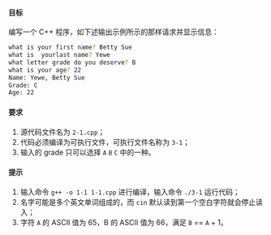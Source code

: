 #### 目标

编写一个 C++ 程序，如下述输出示例所示的那样请求并显示信息：

```bash
what is your first name? Betty Sue
what is  yourlast name? Yewe
what letter grade do you deserve? B
what is your age? 22
Name: Yewe, Betty Sue
Grade: C
Age: 22
```

#### 要求

1. 源代码文件名为 `2-1.cpp`；
2. 代码必须编译为可执行文件，可执行文件名称为 `3-1`；
3. 输入的 grade 只可以选择 `A` `B` `C` 中的一种。

#### 提示

1. 输入命令 `g++ -o 1-1 1-1.cpp` 进行编译，输入命令 `./3-1` 运行代码；
2. 名字可能是多个英文单词组成的，而 `cin` 默认读到第一个空白字符就会停止读入；
3. 字符 `A` 的 ASCII 值为 65，B 的 ASCII 值为 66，满足 `B` == `A` + 1。